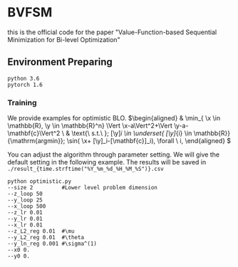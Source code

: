 # BVFSM
this is the official code for the paper "Value-Function-based Sequential Minimization for Bi-level Optimization"

## Environment Preparing
```
python 3.6
pytorch 1.6
```

### Training

We provide examples for optimistic BLO.
$\begin{aligned}
    & \min_{ \x \in \mathbb{R}, \y \in \mathbb{R}^n} \Vert \x-a\Vert^2+\Vert \y-a-\mathbf{c}\Vert^2 \\
  & \text{\ s.t.\ }\;  [\y]_i \in \underset{ [\y]_{i} \in \mathbb{R}}{\mathrm{argmin}}\; \sin( \x+ [\y]_i-[\mathbf{c}]_i), \forall \ i,
\end{aligned}
$

You can adjust the algorithm through parameter setting. We will give the default setting in the following example.
The results will be saved in `./result_{time.strftime("%Y_%m_%d_%H_%M_%S")}.csv`
```
python optimistic.py
--size 2         #Lower level problem dimension
--z_loop 50
--y_loop 25
--x_loop 500
--z_lr 0.01
--y_lr 0.01
--x_lr 0.01
--z_L2_reg 0.01  #\mu
--y_L2_reg 0.01  #\theta
--y_ln_reg 0.001 #\sigma^(1)
--x0 0.
--y0 0.
  ```

